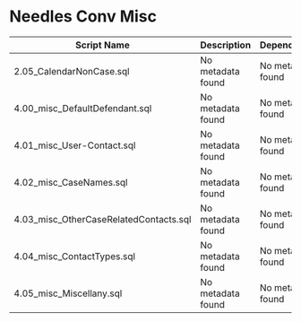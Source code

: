 # Needles Conv Misc

| Script Name | Description | Dependencies |
|-------------|-------------|-------------|
| 2.05_CalendarNonCase.sql | No metadata found | No metadata found |
| 4.00_misc_DefaultDefendant.sql | No metadata found | No metadata found |
| 4.01_misc_User-Contact.sql | No metadata found | No metadata found |
| 4.02_misc_CaseNames.sql | No metadata found | No metadata found |
| 4.03_misc_OtherCaseRelatedContacts.sql | No metadata found | No metadata found |
| 4.04_misc_ContactTypes.sql | No metadata found | No metadata found |
| 4.05_misc_Miscellany.sql | No metadata found | No metadata found |
